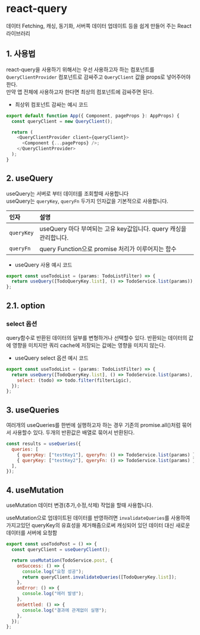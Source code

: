 # react-query

데이터 Fetching, 캐싱, 동기화, 서버쪽 데이터 업데이트 등을 쉽게 만들어 주는 React 라이브러리

## 1. 사용법

react-query을 사용하기 위해서는 우선 사용하고자 하는 컴포넌트를 `QueryClientProvider` 컴포넌트로 감싸주고 `QueryClient` 값을 props로 넣어주어야 한다.  
만약 앱 전체에 사용하고자 한다면 최상의 컴포넌트에 감싸주면 된다.

- 최상위 컴포넌트 감싸는 예시 코드

```js
export default function App({ Component, pageProps }: AppProps) {
  const queryClient = new QueryClient();

  return (
    <QueryClientProvider client={queryClient}>
      <Component {...pageProps} />;
    </QueryClientProvider>
  );
}
```

## 2. useQuery

useQuery는 서버로 부터 데이터를 조회할때 사용합니다  
useQuery는 `queryKey`, `queryFn` 두가지 인자값을 기본적으로 사용합니다.

| 인자       | 설명                                                              |
| :--------- | :---------------------------------------------------------------- |
| `queryKey` | useQuery 마다 부여되는 고유 key값입니다. query 캐싱을 관리합니다. |
| `queryFn`  | query Function으로 promise 처리가 이루어지는 함수                 |

- useQuery 사용 예시 코드

```js
export const useTodoList = (params: TodoListFilter) => {
  return useQuery([TodoQueryKey.list], () => TodoService.list(params));
};
```

## 2.1. option

### select 옵션

query함수로 반환된 데이터의 일부를 변형하거나 선택할수 있다.
반환되는 데이터의 값에 영향을 미치지만 쿼리 cache에 저장되는 값에는 영향을 미치지 않는다.

- useQuery select 옵션 예시 코드

```js
export const useTodoList = (params: TodoListFilter) => {
  return useQuery([TodoQueryKey.list], () => TodoService.list(params), {
    select: (todo) => todo.filter(filterLigic),
  });
};
```

## 3. useQueries

여러개의 useQueries를 한번에 실행하고자 하는 경우 기존의 promise.all()처럼 묶어서 사용할수 있다.
두개의 반환값은 배열로 묶어서 반환된다.

```js
const results = useQueries({
  queries: [
    { queryKey: ["testKey1"], qyeryFn: () => TodoService.list(params) },
    { queryKey: ["testKey2"], qyeryFn: () => TodoService.list(params) },
  ],
});
```

## 4. useMutation

useMutation 데이터 변경(추가,수정,삭제) 작업을 할때 사용합니다.

useMutation으로 업데이트된 데이터를 반영하려면 `invalidateQueries`를 사용하여 가지고있던 queryKey의 유효성을 제거해줌으로써 캐싱되어 있던 데이터 대신 새로운 데이터를 서버에 요청함

```js
export const useTodoPost = () => {
  const queryClient = useQueryClient();

  return useMutation(TodoService.post, {
    onSuccess: () => {
      console.log("요청 성공");
      return queryClient.invalidateQueries([TodoQueryKey.list]);
    },
    onError: () => {
      console.log("에러 발생");
    },
    onSettled: () => {
      console.log("결과에 관계없이 실행");
    },
  });
};
```
